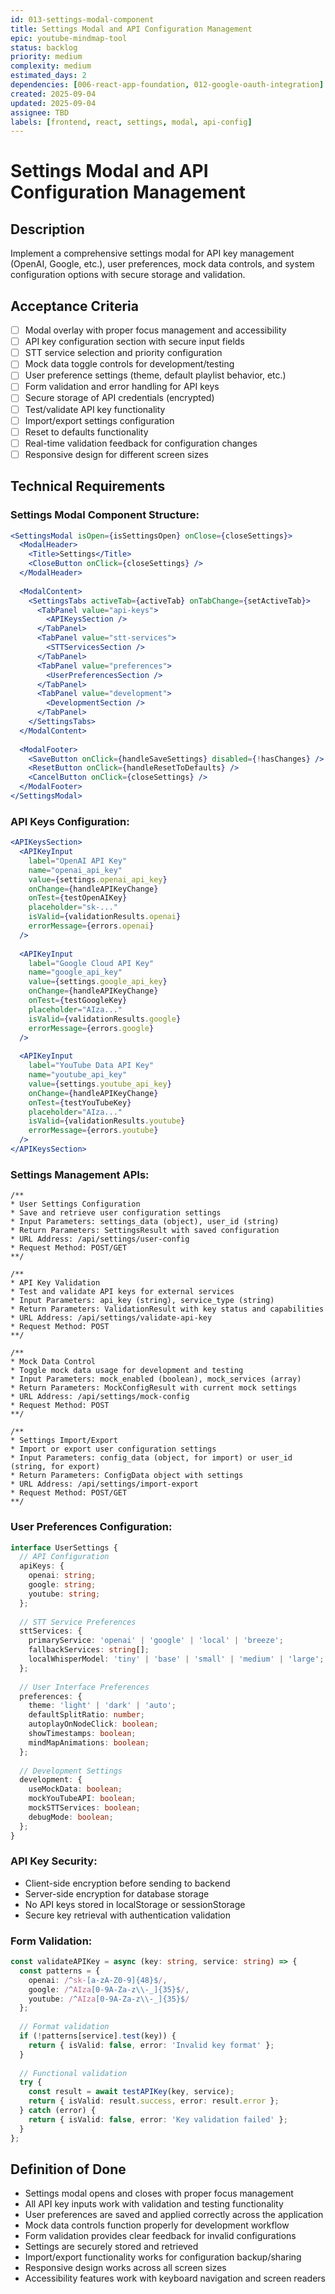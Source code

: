 ```yaml
---
id: 013-settings-modal-component
title: Settings Modal and API Configuration Management
epic: youtube-mindmap-tool
status: backlog
priority: medium
complexity: medium
estimated_days: 2
dependencies: [006-react-app-foundation, 012-google-oauth-integration]
created: 2025-09-04
updated: 2025-09-04
assignee: TBD
labels: [frontend, react, settings, modal, api-config]
---
```


# Settings Modal and API Configuration Management

## Description
Implement a comprehensive settings modal for API key management (OpenAI, Google, etc.), user preferences, mock data controls, and system configuration options with secure storage and validation.

## Acceptance Criteria
- [ ] Modal overlay with proper focus management and accessibility
- [ ] API key configuration section with secure input fields
- [ ] STT service selection and priority configuration
- [ ] Mock data toggle controls for development/testing
- [ ] User preference settings (theme, default playlist behavior, etc.)
- [ ] Form validation and error handling for API keys
- [ ] Secure storage of API credentials (encrypted)
- [ ] Test/validate API key functionality
- [ ] Import/export settings configuration
- [ ] Reset to defaults functionality
- [ ] Real-time validation feedback for configuration changes
- [ ] Responsive design for different screen sizes

## Technical Requirements

### Settings Modal Component Structure:
```jsx
<SettingsModal isOpen={isSettingsOpen} onClose={closeSettings}>
  <ModalHeader>
    <Title>Settings</Title>
    <CloseButton onClick={closeSettings} />
  </ModalHeader>
  
  <ModalContent>
    <SettingsTabs activeTab={activeTab} onTabChange={setActiveTab}>
      <TabPanel value="api-keys">
        <APIKeysSection />
      </TabPanel>
      <TabPanel value="stt-services">
        <STTServicesSection />
      </TabPanel>
      <TabPanel value="preferences">
        <UserPreferencesSection />
      </TabPanel>
      <TabPanel value="development">
        <DevelopmentSection />
      </TabPanel>
    </SettingsTabs>
  </ModalContent>
  
  <ModalFooter>
    <SaveButton onClick={handleSaveSettings} disabled={!hasChanges} />
    <ResetButton onClick={handleResetToDefaults} />
    <CancelButton onClick={closeSettings} />
  </ModalFooter>
</SettingsModal>
```

### API Keys Configuration:
```jsx
<APIKeysSection>
  <APIKeyInput
    label="OpenAI API Key"
    name="openai_api_key"
    value={settings.openai_api_key}
    onChange={handleAPIKeyChange}
    onTest={testOpenAIKey}
    placeholder="sk-..."
    isValid={validationResults.openai}
    errorMessage={errors.openai}
  />
  
  <APIKeyInput
    label="Google Cloud API Key"
    name="google_api_key"
    value={settings.google_api_key}
    onChange={handleAPIKeyChange}
    onTest={testGoogleKey}
    placeholder="AIza..."
    isValid={validationResults.google}
    errorMessage={errors.google}
  />
  
  <APIKeyInput
    label="YouTube Data API Key"
    name="youtube_api_key"
    value={settings.youtube_api_key}
    onChange={handleAPIKeyChange}
    onTest={testYouTubeKey}
    placeholder="AIza..."
    isValid={validationResults.youtube}
    errorMessage={errors.youtube}
  />
</APIKeysSection>
```

### Settings Management APIs:
```
/**
* User Settings Configuration
* Save and retrieve user configuration settings
* Input Parameters: settings_data (object), user_id (string)
* Return Parameters: SettingsResult with saved configuration
* URL Address: /api/settings/user-config
* Request Method: POST/GET
**/

/**
* API Key Validation
* Test and validate API keys for external services
* Input Parameters: api_key (string), service_type (string)
* Return Parameters: ValidationResult with key status and capabilities
* URL Address: /api/settings/validate-api-key
* Request Method: POST
**/

/**
* Mock Data Control
* Toggle mock data usage for development and testing
* Input Parameters: mock_enabled (boolean), mock_services (array)
* Return Parameters: MockConfigResult with current mock settings
* URL Address: /api/settings/mock-config
* Request Method: POST
**/

/**
* Settings Import/Export
* Import or export user configuration settings
* Input Parameters: config_data (object, for import) or user_id (string, for export)
* Return Parameters: ConfigData object with settings
* URL Address: /api/settings/import-export
* Request Method: POST/GET
**/
```

### User Preferences Configuration:
```typescript
interface UserSettings {
  // API Configuration
  apiKeys: {
    openai: string;
    google: string;
    youtube: string;
  };
  
  // STT Service Preferences
  sttServices: {
    primaryService: 'openai' | 'google' | 'local' | 'breeze';
    fallbackServices: string[];
    localWhisperModel: 'tiny' | 'base' | 'small' | 'medium' | 'large';
  };
  
  // User Interface Preferences
  preferences: {
    theme: 'light' | 'dark' | 'auto';
    defaultSplitRatio: number;
    autoplayOnNodeClick: boolean;
    showTimestamps: boolean;
    mindMapAnimations: boolean;
  };
  
  // Development Settings
  development: {
    useMockData: boolean;
    mockYouTubeAPI: boolean;
    mockSTTServices: boolean;
    debugMode: boolean;
  };
}
```

### API Key Security:
- Client-side encryption before sending to backend
- Server-side encryption for database storage
- No API keys stored in localStorage or sessionStorage
- Secure key retrieval with authentication validation

### Form Validation:
```typescript
const validateAPIKey = async (key: string, service: string) => {
  const patterns = {
    openai: /^sk-[a-zA-Z0-9]{48}$/,
    google: /^AIza[0-9A-Za-z\\-_]{35}$/,
    youtube: /^AIza[0-9A-Za-z\\-_]{35}$/
  };
  
  // Format validation
  if (!patterns[service].test(key)) {
    return { isValid: false, error: 'Invalid key format' };
  }
  
  // Functional validation
  try {
    const result = await testAPIKey(key, service);
    return { isValid: result.success, error: result.error };
  } catch (error) {
    return { isValid: false, error: 'Key validation failed' };
  }
};
```

## Definition of Done
- Settings modal opens and closes with proper focus management
- All API key inputs work with validation and testing functionality
- User preferences are saved and applied correctly across the application
- Mock data controls function properly for development workflow
- Form validation provides clear feedback for invalid configurations
- Settings are securely stored and retrieved
- Import/export functionality works for configuration backup/sharing
- Responsive design works across all screen sizes
- Accessibility features work with keyboard navigation and screen readers